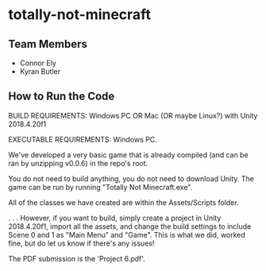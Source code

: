 # totally-not-minecraft

## Team Members

- Connor Ely
- Kyran Butler

## How to Run the Code

BUILD REQUIREMENTS:
Windows PC OR Mac (OR maybe Linux?) with Unity 2018.4.20f1

EXECUTABLE REQUIREMENTS:
Windows PC.

We've developed a very basic game that is already compiled (and can be ran by unzipping v0.0.6) in the repo's root.

You do not need to build anything, you do not need to download Unity. The game can be run by running "Totally Not Minecraft.exe".

All of the classes we have created are within the Assets/Scripts folder.

. . . However, if you want to build, simply create a project in Unity 2018.4.20f1, import all the assets, and change the build settings to include Scene 0 and 1 as "Main Menu" and "Game". This is what we did, worked fine, but do let us know if there's any issues!

The PDF submission is the 'Project 6.pdf'.